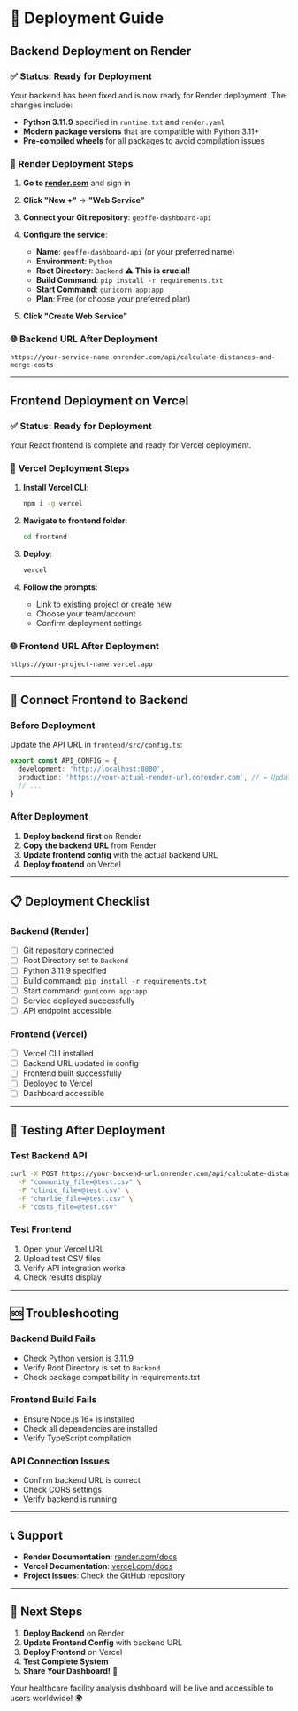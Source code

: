 # 🚀 Deployment Guide

## Backend Deployment on Render

### ✅ **Status: Ready for Deployment**

Your backend has been fixed and is now ready for Render deployment. The changes include:

- **Python 3.11.9** specified in `runtime.txt` and `render.yaml`
- **Modern package versions** that are compatible with Python 3.11+
- **Pre-compiled wheels** for all packages to avoid compilation issues

### 🔧 **Render Deployment Steps**

1. **Go to [render.com](https://render.com)** and sign in
2. **Click "New +"** → **"Web Service"**
3. **Connect your Git repository**: `geoffe-dashboard-api`
4. **Configure the service**:
   - **Name**: `geoffe-dashboard-api` (or your preferred name)
   - **Environment**: `Python`
   - **Root Directory**: `Backend` ⚠️ **This is crucial!**
   - **Build Command**: `pip install -r requirements.txt`
   - **Start Command**: `gunicorn app:app`
   - **Plan**: Free (or choose your preferred plan)

5. **Click "Create Web Service"**

### 🌐 **Backend URL After Deployment**

```
https://your-service-name.onrender.com/api/calculate-distances-and-merge-costs
```

---

## Frontend Deployment on Vercel

### ✅ **Status: Ready for Deployment**

Your React frontend is complete and ready for Vercel deployment.

### 🔧 **Vercel Deployment Steps**

1. **Install Vercel CLI**:
   ```bash
   npm i -g vercel
   ```

2. **Navigate to frontend folder**:
   ```bash
   cd frontend
   ```

3. **Deploy**:
   ```bash
   vercel
   ```

4. **Follow the prompts**:
   - Link to existing project or create new
   - Choose your team/account
   - Confirm deployment settings

### 🌐 **Frontend URL After Deployment**

```
https://your-project-name.vercel.app
```

---

## 🔗 **Connect Frontend to Backend**

### **Before Deployment**

Update the API URL in `frontend/src/config.ts`:

```typescript
export const API_CONFIG = {
  development: 'http://localhost:8000',
  production: 'https://your-actual-render-url.onrender.com', // ← Update this
  // ...
}
```

### **After Deployment**

1. **Deploy backend first** on Render
2. **Copy the backend URL** from Render
3. **Update frontend config** with the actual backend URL
4. **Deploy frontend** on Vercel

---

## 📋 **Deployment Checklist**

### **Backend (Render)**
- [ ] Git repository connected
- [ ] Root Directory set to `Backend`
- [ ] Python 3.11.9 specified
- [ ] Build command: `pip install -r requirements.txt`
- [ ] Start command: `gunicorn app:app`
- [ ] Service deployed successfully
- [ ] API endpoint accessible

### **Frontend (Vercel)**
- [ ] Vercel CLI installed
- [ ] Backend URL updated in config
- [ ] Frontend built successfully
- [ ] Deployed to Vercel
- [ ] Dashboard accessible

---

## 🧪 **Testing After Deployment**

### **Test Backend API**
```bash
curl -X POST https://your-backend-url.onrender.com/api/calculate-distances-and-merge-costs \
  -F "community_file=@test.csv" \
  -F "clinic_file=@test.csv" \
  -F "charlie_file=@test.csv" \
  -F "costs_file=@test.csv"
```

### **Test Frontend**
1. Open your Vercel URL
2. Upload test CSV files
3. Verify API integration works
4. Check results display

---

## 🆘 **Troubleshooting**

### **Backend Build Fails**
- Check Python version is 3.11.9
- Verify Root Directory is set to `Backend`
- Check package compatibility in requirements.txt

### **Frontend Build Fails**
- Ensure Node.js 16+ is installed
- Check all dependencies are installed
- Verify TypeScript compilation

### **API Connection Issues**
- Confirm backend URL is correct
- Check CORS settings
- Verify backend is running

---

## 📞 **Support**

- **Render Documentation**: [render.com/docs](https://render.com/docs)
- **Vercel Documentation**: [vercel.com/docs](https://vercel.com/docs)
- **Project Issues**: Check the GitHub repository

---

## 🎯 **Next Steps**

1. **Deploy Backend** on Render
2. **Update Frontend Config** with backend URL
3. **Deploy Frontend** on Vercel
4. **Test Complete System**
5. **Share Your Dashboard!** 🎉

Your healthcare facility analysis dashboard will be live and accessible to users worldwide! 🌍

